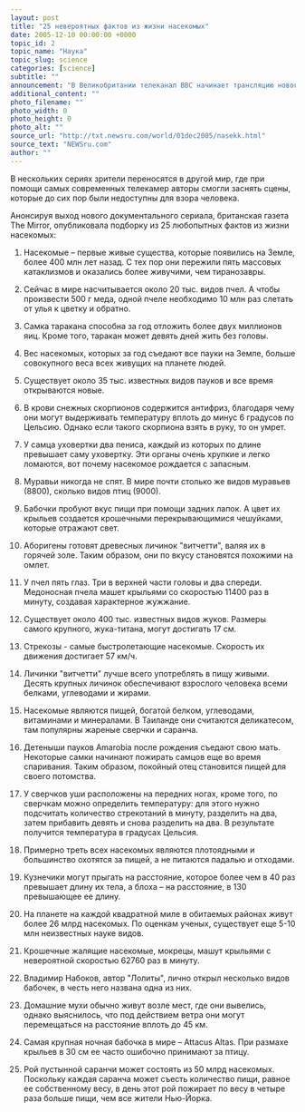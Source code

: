 ```yaml
---
layout: post
title: "25 невероятных фактов из жизни насекомых"
date: 2005-12-10 00:00:00 +0000
topic_id: 2
topic_name: "Наука"
topic_slug: science
categories: [science]
subtitle: ""
announcement: "В Великобритании телеканал BBC начинает трансляцию нового научно-популярного сериала под названием Life In The Undergrowth (Жизнь в подлеске), посвященного насекомым."
additional_content: ""
photo_filename: ""
photo_width: 0
photo_height: 0
photo_alt: ""
source_url: "http://txt.newsru.com/world/01dec2005/nasekk.html"
source_text: "NEWSru.com"
author: ""
---
```

В нескольких сериях зрители переносятся в другой мир, где при помощи самых современных телекамер авторы смогли заснять сцены, которые до сих пор были недоступны для взора человека.

Анонсируя выход нового документального сериала, британская газета The Mirror, опубликовала подборку из 25 любопытных фактов из жизни насекомых:

1. Насекомые – первые живые существа, которые появились на Земле, более 400 млн лет назад. С тех пор они пережили пять массовых катаклизмов и оказались более живучими, чем тиранозавры.

2. Сейчас в мире насчитывается около 20 тыс. видов пчел. А чтобы произвести 500 г меда, одной пчеле необходимо 10 млн раз слетать от улья к цветку и обратно.

3. Самка таракана способна за год отложить более двух миллионов яиц. Кроме того, таракан может девять дней жить без головы.

4. Вес насекомых, которых за год съедают все пауки на Земле, больше совокупного веса всех живущих на планете людей.

5. Существует около 35 тыс. известных видов пауков и все время открываются новые.

6. В крови снежных скорпионов содержится антифриз, благодаря чему они могут выдерживать температуру вплоть до минус 6 градусов по Цельсию. Однако если такого скорпиона взять в руку, то он умрет.

7. У самца уховертки два пениса, каждый из которых по длине превышает саму уховертку. Эти органы очень хрупкие и легко ломаются, вот почему насекомое рождается с запасным.

8. Муравьи никогда не спят. В мире почти столько же видов муравьев (8800), сколько видов птиц (9000).

9. Бабочки пробуют вкус пищи при помощи задних лапок. А цвет их крыльев создается крошечными перекрывающимися чешуйками, которые отражают свет.

10. Аборигены готовят древесных личинок "витчетти", валяя их в горячей золе. Таким образом, они по вкусу становятся похожими на омлет.

11. У пчел пять глаз. Три в верхней части головы и два спереди. Медоносная пчела машет крыльями со скоростью 11400 раз в минуту, создавая характерное жужжание.

12. Существует около 400 тыс. известных видов жуков. Размеры самого крупного, жука-титана, могут достигать 17 см.

13. Стрекозы - самые быстролетающие насекомые. Скорость их движения достигает 57 км/ч.

14. Личинки "витчетти" лучше всего употреблять в пищу живыми. Десять крупных личинок обеспечивают взрослого человека всеми белками, углеводами и жирами.

15. Насекомые являются пищей, богатой белком, углеводами, витаминами и минералами. В Таиланде они считаются деликатесом, там популярны жареные сверчки и саранча.

16. Детеныши пауков Amarobia после рождения съедают свою мать. Некоторые самки начинают пожирать самцов еще во время спаривания. Таким образом, покойный отец становится пищей для своего потомства.

17. У сверчков уши расположены на передних ногах, кроме того, по сверчкам можно определить температуру: для этого нужно подсчитать количество стрекотаний в минуту, разделить на два, затем прибавить девять и снова разделить на два. В результате получится температура в градусах Цельсия.

18. Примерно треть всех насекомых являются плотоядными и большинство охотятся за пищей, а не питаются падалью и отходами.

19. Кузнечики могут прыгать на расстояние, которое более чем в 40 раз превышает длину их тела, а блоха – на расстояние, в 130 превышающее ее длину.

20. На планете на каждой квадратной миле в обитаемых районах живут более 26 млрд насекомых. По оценкам ученых, существует еще 5-10 млн неизвестных науке видов.

21. Крошечные жалящие насекомые, мокрецы, машут крыльями с невероятной скоростью 62760 раз в минуту.

22. Владимир Набоков, автор "Лолиты", лично открыл несколько видов бабочек, в честь него названа одна из них.

23. Домашние мухи обычно живут возле мест, где они вывелись, однако выяснилось, что под действием ветра они могут перемещаться на расстояние вплоть до 45 км.

24. Самая крупная ночная бабочка в мире – Attacus Altas. При размахе крыльев в 30 см ее часто ошибочно принимают за птицу.

25. Рой пустынной саранчи может состоять из 50 млрд насекомых. Поскольку каждая саранча может съесть количество пищи, равное ее собственному весу, в день этот рой пожирает по весу в четыре раза больше пищи, чем все жители Нью-Йорка.
